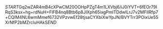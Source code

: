 $START$Gq2wZAR4mB4cXPwCM20OOHpPZgT4m1LXVbj6/iJ0iYVT+6fEOr79IRqS3ksx+hg+rdNuH+FlFB4nq8Btb6p8JIXph65ixgPmITDdwILrJ7v2MFIIRfp7+CQIM4NL6wmMmef6732VPzvwEf28tjsaCYXbiXwYpJN/BVYTrr3POixUe55XrNfP2bMZrcluHAkS$END$